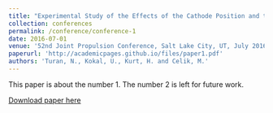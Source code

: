```yaml
---
title: "Experimental Study of the Effects of the Cathode Position and the Electrical Circuit Configuration on the Operation of HK40 Hall Thruster and BUSTLab Hollow Cathode"
collection: conferences
permalink: /conference/conference-1
date: 2016-07-01
venue: '52nd Joint Propulsion Conference, Salt Lake City, UT, July 2016, also AIAA-2016-4834.'
paperurl: 'http://academicpages.github.io/files/paper1.pdf'
authors: 'Turan, N., Kokal, U., Kurt, H. and Celik, M.'
---
```

This paper is about the number 1. The number 2 is left for future work.

[Download paper here](http://academicpages.github.io/files/paper1.pdf)